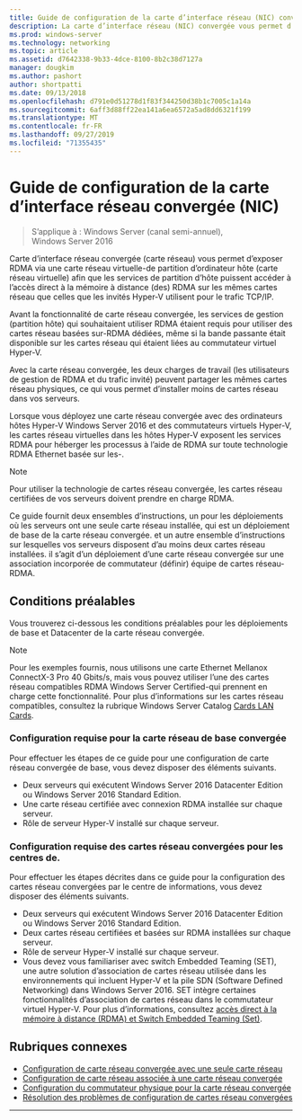 ```yaml
---
title: Guide de configuration de la carte d’interface réseau (NIC) convergée
description: La carte d’interface réseau (NIC) convergée vous permet d’exposer RDMA via une carte réseau virtuelle de partition d’hôte (carte réseau virtuelle) afin que les services de partition d’hôte puissent accéder à l’accès direct à la mémoire à distance (RDMA) sur les mêmes cartes réseau que celles que les invités Hyper-V utilisent pour le trafic TCP/IP.
ms.prod: windows-server
ms.technology: networking
ms.topic: article
ms.assetid: d7642338-9b33-4dce-8100-8b2c38d7127a
manager: dougkim
ms.author: pashort
author: shortpatti
ms.date: 09/13/2018
ms.openlocfilehash: d791e0d51278d1f83f344250d38b1c7005c1a14a
ms.sourcegitcommit: 6aff3d88ff22ea141a6ea6572a5ad8dd6321f199
ms.translationtype: MT
ms.contentlocale: fr-FR
ms.lasthandoff: 09/27/2019
ms.locfileid: "71355435"
---
```

# <a name="converged-network-interface-card-nic-configuration-guidance"></a>Guide de configuration de la carte d’interface réseau convergée \(NIC\)

>S’applique à : Windows Server (canal semi-annuel), Windows Server 2016

Carte d’interface réseau convergée \(carte réseau\) vous permet d’exposer RDMA via une carte réseau virtuelle\-de partition d’ordinateur hôte \(carte réseau virtuelle\) afin que les services de partition d’hôte puissent accéder à l’accès direct à la mémoire à distance \(des\) RDMA sur les mêmes cartes réseau que celles que les invités Hyper-V utilisent pour le trafic TCP/IP.

Avant la fonctionnalité de carte réseau convergée, les services de gestion \(partition hôte\) qui souhaitaient utiliser RDMA étaient requis pour utiliser des cartes réseau basées sur\-RDMA dédiées, même si la bande passante était disponible sur les cartes réseau qui étaient liées au commutateur virtuel Hyper-V.

Avec la carte réseau convergée, les deux charges de travail \(les utilisateurs de gestion de RDMA et du trafic invité\) peuvent partager les mêmes cartes réseau physiques, ce qui vous permet d’installer moins de cartes réseau dans vos serveurs.

Lorsque vous déployez une carte réseau convergée avec des ordinateurs hôtes Hyper-V Windows Server 2016 et des commutateurs virtuels Hyper-V, les cartes réseau virtuelles dans les hôtes Hyper-V exposent les services RDMA pour héberger les processus à l’aide de RDMA sur toute technologie RDMA Ethernet basée sur les\-.

>[!NOTE]
>Pour utiliser la technologie de cartes réseau convergée, les cartes réseau certifiées de vos serveurs doivent prendre en charge RDMA.

Ce guide fournit deux ensembles d’instructions, un pour les déploiements où les serveurs ont une seule carte réseau installée, qui est un déploiement de base de la carte réseau convergée. et un autre ensemble d’instructions sur lesquelles vos serveurs disposent d’au moins deux cartes réseau installées. il s’agit d’un déploiement d’une carte réseau convergée sur une association incorporée de commutateur \(définir\) équipe de cartes réseau\-RDMA.


## <a name="prerequisites"></a>Conditions préalables

Vous trouverez ci-dessous les conditions préalables pour les déploiements de base et Datacenter de la carte réseau convergée.

>[!NOTE]
>Pour les exemples fournis, nous utilisons une carte Ethernet Mellanox ConnectX-3 Pro 40 Gbits/s, mais vous pouvez utiliser l’une des cartes réseau compatibles RDMA Windows Server Certified\-qui prennent en charge cette fonctionnalité. Pour plus d’informations sur les cartes réseau compatibles, consultez la rubrique Windows Server Catalog [Cards LAN Cards](https://www.windowsservercatalog.com/results.aspx?&bCatID=1468&cpID=0&avc=85&ava=0&avt=0&avq=46&OR=1).

### <a name="basic-converged-nic-prerequisites"></a>Configuration requise pour la carte réseau de base convergée

Pour effectuer les étapes de ce guide pour une configuration de carte réseau convergée de base, vous devez disposer des éléments suivants.

- Deux serveurs qui exécutent Windows Server 2016 Datacenter Edition ou Windows Server 2016 Standard Edition.
- Une carte réseau certifiée avec connexion RDMA installée sur chaque serveur.
- Rôle de serveur Hyper-V installé sur chaque serveur.

### <a name="datacenter-converged-nic-prerequisites"></a>Configuration requise des cartes réseau convergées pour les centres de.

Pour effectuer les étapes décrites dans ce guide pour la configuration des cartes réseau convergées par le centre de informations, vous devez disposer des éléments suivants.

- Deux serveurs qui exécutent Windows Server 2016 Datacenter Edition ou Windows Server 2016 Standard Edition.
- Deux cartes réseau certifiées et basées sur RDMA installées sur chaque serveur.
- Rôle de serveur Hyper-V installé sur chaque serveur.
- Vous devez vous familiariser avec switch Embedded Teaming \(SET\), une autre solution d’association de cartes réseau utilisée dans les environnements qui incluent Hyper-V et la pile SDN (Software Defined Networking) dans Windows Server 2016. SET intègre certaines fonctionnalités d’association de cartes réseau dans le commutateur virtuel Hyper-V. Pour plus d’informations, consultez [accès direct à la mémoire à distance (RDMA) et Switch Embedded Teaming (Set)](../../../virtualization/hyper-v-virtual-switch/RDMA-and-Switch-Embedded-Teaming.md).

## <a name="related-topics"></a>Rubriques connexes
- [Configuration de carte réseau convergée avec une seule carte réseau](cnic-single.md)
- [Configuration de carte réseau associée à une carte réseau convergée](cnic-datacenter.md)
- [Configuration du commutateur physique pour la carte réseau convergée](cnic-app-switch-config.md)
- [Résolution des problèmes de configuration de cartes réseau convergées](cnic-app-troubleshoot.md)

---